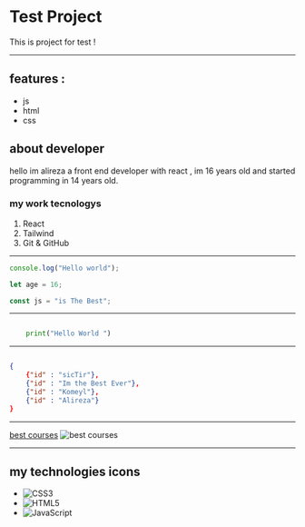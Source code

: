 # Test Project

This is project for test !

---

## features :

- js
- html
- css

## about developer

hello im alireza a front end developer with react , im 16 years old and started programming in 14 years old.

### my work tecnologys

1. React
2. Tailwind
3. Git & GitHub

---

```javascript
console.log("Hello world");

let age = 16;

const js = "is The Best";
```

---

```python

    print("Hello World ")

```

---

```json

{
    {"id" : "sicTir"},
    {"id" : "Im the Best Ever"},
    {"id" : "Komeyl"},
    {"id" : "Alireza"}
}

```

---

[best courses](https://sabzlearn.ir)
![best courses](https://media1.giphy.com/media/v1.Y2lkPTc5MGI3NjExc3ZpM2wxemlvcjJobjllNjg2bzc0Z3FmNm50cnVzdjk5MWFnb204biZlcD12MV9pbnRlcm5hbF9naWZfYnlfaWQmY3Q9Zw/qgQUggAC3Pfv687qPC/giphy.gif)

---

## my technologies icons

- ![CSS3](https://img.shields.io/badge/css3-%231572B6.svg?style=for-the-badge&logo=css3&logoColor=white)
- ![HTML5](https://img.shields.io/badge/html5-%23E34F26.svg?style=for-the-badge&logo=html5&logoColor=white)
- ![JavaScript](https://img.shields.io/badge/javascript-%23323330.svg?style=for-the-badge&logo=javascript&logoColor=%23F7DF1E)
